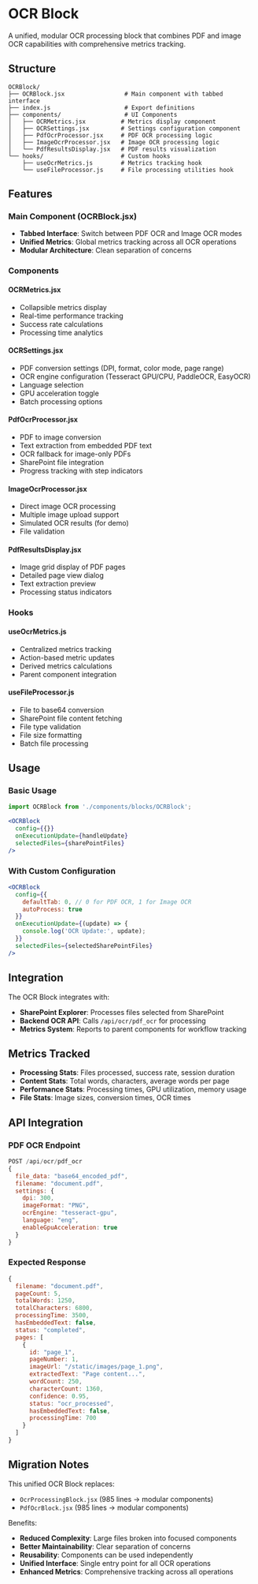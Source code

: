 # OCR Block

A unified, modular OCR processing block that combines PDF and image OCR capabilities with comprehensive metrics tracking.

## Structure

```
OCRBlock/
├── OCRBlock.jsx                 # Main component with tabbed interface
├── index.js                     # Export definitions
├── components/                  # UI Components
│   ├── OCRMetrics.jsx          # Metrics display component
│   ├── OCRSettings.jsx         # Settings configuration component
│   ├── PdfOcrProcessor.jsx     # PDF OCR processing logic
│   ├── ImageOcrProcessor.jsx   # Image OCR processing logic
│   └── PdfResultsDisplay.jsx   # PDF results visualization
└── hooks/                      # Custom hooks
    ├── useOcrMetrics.js        # Metrics tracking hook
    └── useFileProcessor.js     # File processing utilities hook
```

## Features

### Main Component (OCRBlock.jsx)
- **Tabbed Interface**: Switch between PDF OCR and Image OCR modes
- **Unified Metrics**: Global metrics tracking across all OCR operations
- **Modular Architecture**: Clean separation of concerns

### Components

#### OCRMetrics.jsx
- Collapsible metrics display
- Real-time performance tracking
- Success rate calculations
- Processing time analytics

#### OCRSettings.jsx
- PDF conversion settings (DPI, format, color mode, page range)
- OCR engine configuration (Tesseract GPU/CPU, PaddleOCR, EasyOCR)
- Language selection
- GPU acceleration toggle
- Batch processing options

#### PdfOcrProcessor.jsx
- PDF to image conversion
- Text extraction from embedded PDF text
- OCR fallback for image-only PDFs
- SharePoint file integration
- Progress tracking with step indicators

#### ImageOcrProcessor.jsx
- Direct image OCR processing
- Multiple image upload support
- Simulated OCR results (for demo)
- File validation

#### PdfResultsDisplay.jsx
- Image grid display of PDF pages
- Detailed page view dialog
- Text extraction preview
- Processing status indicators

### Hooks

#### useOcrMetrics.js
- Centralized metrics tracking
- Action-based metric updates
- Derived metrics calculations
- Parent component integration

#### useFileProcessor.js
- File to base64 conversion
- SharePoint file content fetching
- File type validation
- File size formatting
- Batch file processing

## Usage

### Basic Usage
```jsx
import OCRBlock from './components/blocks/OCRBlock';

<OCRBlock
  config={{}}
  onExecutionUpdate={handleUpdate}
  selectedFiles={sharePointFiles}
/>
```

### With Custom Configuration
```jsx
<OCRBlock
  config={{
    defaultTab: 0, // 0 for PDF OCR, 1 for Image OCR
    autoProcess: true
  }}
  onExecutionUpdate={(update) => {
    console.log('OCR Update:', update);
  }}
  selectedFiles={selectedSharePointFiles}
/>
```

## Integration

The OCR Block integrates with:
- **SharePoint Explorer**: Processes files selected from SharePoint
- **Backend OCR API**: Calls `/api/ocr/pdf_ocr` for processing
- **Metrics System**: Reports to parent components for workflow tracking

## Metrics Tracked

- **Processing Stats**: Files processed, success rate, session duration
- **Content Stats**: Total words, characters, average words per page
- **Performance Stats**: Processing times, GPU utilization, memory usage
- **File Stats**: Image sizes, conversion times, OCR times

## API Integration

### PDF OCR Endpoint
```javascript
POST /api/ocr/pdf_ocr
{
  file_data: "base64_encoded_pdf",
  filename: "document.pdf",
  settings: {
    dpi: 300,
    imageFormat: "PNG",
    ocrEngine: "tesseract-gpu",
    language: "eng",
    enableGpuAcceleration: true
  }
}
```

### Expected Response
```javascript
{
  filename: "document.pdf",
  pageCount: 5,
  totalWords: 1250,
  totalCharacters: 6800,
  processingTime: 3500,
  hasEmbeddedText: false,
  status: "completed",
  pages: [
    {
      id: "page_1",
      pageNumber: 1,
      imageUrl: "/static/images/page_1.png",
      extractedText: "Page content...",
      wordCount: 250,
      characterCount: 1360,
      confidence: 0.95,
      status: "ocr_processed",
      hasEmbeddedText: false,
      processingTime: 700
    }
  ]
}
```

## Migration Notes

This unified OCR Block replaces:
- `OcrProcessingBlock.jsx` (985 lines → modular components)
- `PdfOcrBlock.jsx` (985 lines → modular components)

Benefits:
- **Reduced Complexity**: Large files broken into focused components
- **Better Maintainability**: Clear separation of concerns
- **Reusability**: Components can be used independently
- **Unified Interface**: Single entry point for all OCR operations
- **Enhanced Metrics**: Comprehensive tracking across all operations